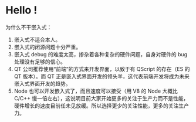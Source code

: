 # Hello !
为什么不干嵌入式：
1. 嵌入式不适合本人。
2. 嵌入式的闭源问题十分严重。
3. 嵌入式 debug 的难度太高，掺杂着各种复杂的硬件问题，自身对硬件的 bug 处理没有足够的信心。
4. QT 公司推荐使用“前端”的方式来开发界面，以致于有 QScript 的存在（ES 的 QT 版本）。而 QT 正是嵌入式界面开发的领头羊，这代表前端开发将成为未来嵌入式界面开发的趋势。
5. Node 也可以开发嵌入式了，而且速度可以接受（用 V8 的 Node 大概比 C/C++ 慢一倍左右），这说明目前大家开始更多的关注于生产力而不是性能，硬件增长的速度目前任未见放缓。所以选择更少的关注性能，更多的关注生产力。